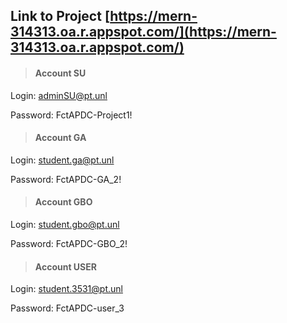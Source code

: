 ## Link to Project    [https://mern-314313.oa.r.appspot.com/](https://mern-314313.oa.r.appspot.com/)

> #### Account SU

Login: 
adminSU@pt.unl

Password:
FctAPDC-Project1!


> #### Account GA

Login: 
student.ga@pt.unl

Password:
FctAPDC-GA_2!


> #### Account GBO

Login: 
student.gbo@pt.unl

Password:
FctAPDC-GBO_2!


> #### Account USER

Login: 
student.3531@pt.unl

Password:
FctAPDC-user_3
